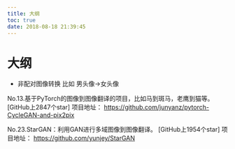 ```yaml
---
title: 大纲
toc: true
date: 2018-08-18 21:39:45
---
```

# 大纲



- 非配对图像转换 比如 男头像->女头像



No.13.基于PyTorch的图像到图像翻译的项目，比如马到斑马，老鹰到猫等。
[GitHub上2847个star]
项目地址：
https://github.com/junyanz/pytorch-CycleGAN-and-pix2pix



No.23.StarGAN：利用GAN进行多域图像到图像翻译。
[GitHub上1954个star]
项目地址：
https://github.com/yunjey/StarGAN
